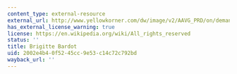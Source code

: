 ```yaml
---
content_type: external-resource
external_url: http://www.yellowkorner.com/dw/image/v2/AAVG_PRD/on/demandware.static/-/Sites-photo-catalog/default/dw300bf5cd/CELEBRITIES_HISTORY/59/159/683.jpg
has_external_license_warning: true
license: https://en.wikipedia.org/wiki/All_rights_reserved
status: ''
title: Brigitte Bardot
uid: 2002e4b4-0f52-45cc-9e53-c14c72c792bd
wayback_url: ''
---
```

